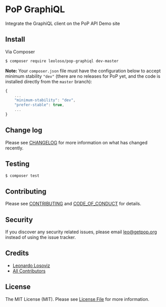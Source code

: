 # PoP GraphiQL

<!--
[![Latest Version on Packagist][ico-version]][link-packagist]
[![Software License][ico-license]](LICENSE.md)
[![Build Status][ico-travis]][link-travis]
[![Coverage Status][ico-scrutinizer]][link-scrutinizer]
[![Quality Score][ico-code-quality]][link-code-quality]
[![Total Downloads][ico-downloads]][link-downloads]
-->

Integrate the GraphiQL client on the PoP API Demo site

## Install

Via Composer

``` bash
$ composer require leoloso/pop-graphiql dev-master
```

**Note:** Your `composer.json` file must have the configuration below to accept minimum stability `"dev"` (there are no releases for PoP yet, and the code is installed directly from the `master` branch):

```javascript
{
    ...
    "minimum-stability": "dev",
    "prefer-stable": true,
    ...
}
```

<!--
## Usage

``` php
```
-->

## Change log

Please see [CHANGELOG](CHANGELOG.md) for more information on what has changed recently.

## Testing

``` bash
$ composer test
```

## Contributing

Please see [CONTRIBUTING](CONTRIBUTING.md) and [CODE_OF_CONDUCT](CODE_OF_CONDUCT.md) for details.

## Security

If you discover any security related issues, please email leo@getpop.org instead of using the issue tracker.

## Credits

- [Leonardo Losoviz][link-author]
- [All Contributors][link-contributors]

## License

The MIT License (MIT). Please see [License File](LICENSE.md) for more information.

[ico-version]: https://img.shields.io/packagist/v/getpop/event-mutations-wp-em.svg?style=flat-square
[ico-license]: https://img.shields.io/badge/license-MIT-brightgreen.svg?style=flat-square
[ico-travis]: https://img.shields.io/travis/getpop/event-mutations-wp-em/master.svg?style=flat-square
[ico-scrutinizer]: https://img.shields.io/scrutinizer/coverage/g/getpop/event-mutations-wp-em.svg?style=flat-square
[ico-code-quality]: https://img.shields.io/scrutinizer/g/getpop/event-mutations-wp-em.svg?style=flat-square
[ico-downloads]: https://img.shields.io/packagist/dt/getpop/event-mutations-wp-em.svg?style=flat-square

[link-packagist]: https://packagist.org/packages/getpop/event-mutations-wp-em
[link-travis]: https://travis-ci.org/getpop/event-mutations-wp-em
[link-scrutinizer]: https://scrutinizer-ci.com/g/getpop/event-mutations-wp-em/code-structure
[link-code-quality]: https://scrutinizer-ci.com/g/getpop/event-mutations-wp-em
[link-downloads]: https://packagist.org/packages/getpop/event-mutations-wp-em
[link-author]: https://github.com/leoloso
[link-contributors]: ../../contributors
